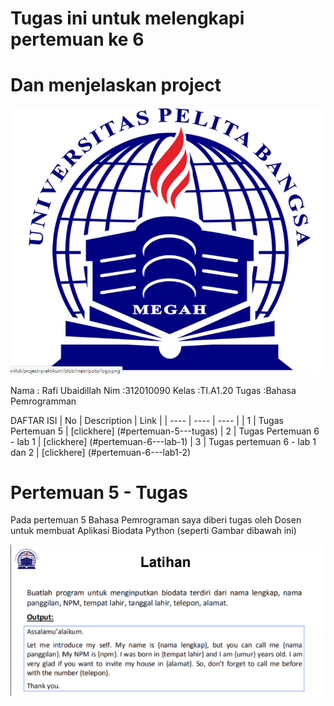 # Tugas ini untuk melengkapi pertemuan ke 6

# Dan menjelaskan project

![nama1](poto/nama1.png)

Nama  : Rafi Ubaidillah
Nim   :312010090
Kelas :TI.A1.20
Tugas :Bahasa Pemrogramman

DAFTAR ISI
| No | Description | Link |
| ---- | ---- | ---- |
| 1 | Tugas Pertemuan 5 | [clickhere]
(#pertemuan-5---tugas)
| 2 | Tugas Pertemuan 6 - lab 1 | [clickhere]
(#pertemuan-6---lab-1)
| 3 | Tugas pertemuan 6 - lab 1 dan 2 | [clickhere]
(#pertemuan-6---lab1-2)

# Pertemuan 5 - Tugas

Pada pertemuan 5 Bahasa Pemrograman saya diberi tugas oleh Dosen untuk membuat Aplikasi Biodata Python (seperti Gambar dibawah ini)

![nama2](poto/nama2.png)
